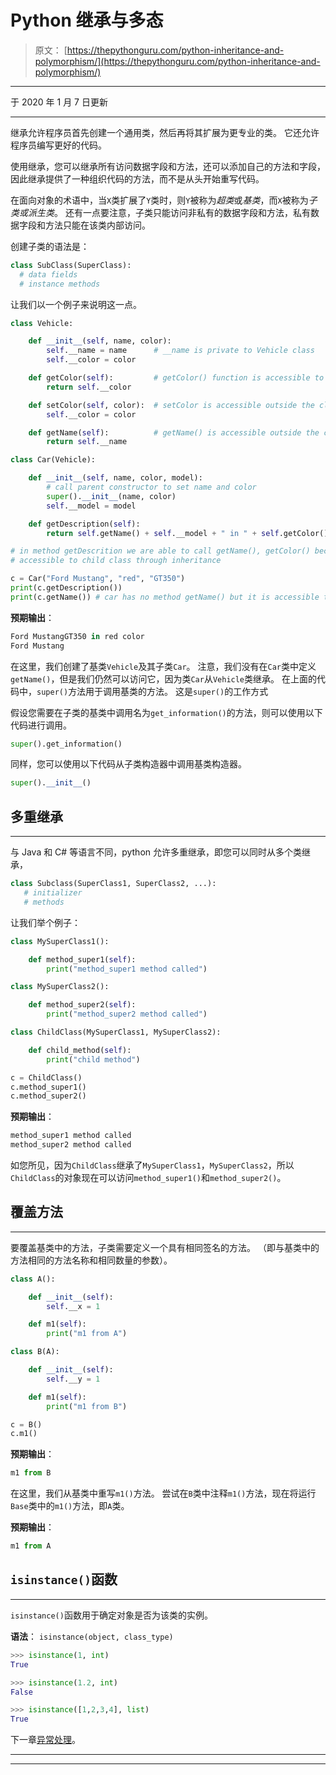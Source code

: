 # Python 继承与多态

> 原文： [https://thepythonguru.com/python-inheritance-and-polymorphism/](https://thepythonguru.com/python-inheritance-and-polymorphism/)

* * *

于 2020 年 1 月 7 日更新

* * *

继承允许程序员首先创建一个通用类，然后再将其扩展为更专业的类。 它还允许程序员编写更好的代码。

使用继承，您可以继承所有访问数据字段和方法，还可以添加自己的方法和字段，因此继承提供了一种组织代码的方法，而不是从头开始重写代码。

在面向对象的术语中，当`X`类扩展了`Y`类时，则`Y`被称为*超类*或*基类*，而`X`被称为*子类或派生类*。 还有一点要注意，子类只能访问非私有的数据字段和方法，私有数据字段和方法只能在该类内部访问。

创建子类的语法是：

```py
class SubClass(SuperClass):
  # data fields
  # instance methods

```

让我们以一个例子来说明这一点。

```py
class Vehicle:

    def __init__(self, name, color):
        self.__name = name      # __name is private to Vehicle class
        self.__color = color

    def getColor(self):         # getColor() function is accessible to class Car
        return self.__color

    def setColor(self, color):  # setColor is accessible outside the class
        self.__color = color

    def getName(self):          # getName() is accessible outside the class
        return self.__name

class Car(Vehicle):

    def __init__(self, name, color, model):
        # call parent constructor to set name and color 
        super().__init__(name, color)       
        self.__model = model

    def getDescription(self):
        return self.getName() + self.__model + " in " + self.getColor() + " color"

# in method getDescrition we are able to call getName(), getColor() because they are 
# accessible to child class through inheritance

c = Car("Ford Mustang", "red", "GT350")
print(c.getDescription())
print(c.getName()) # car has no method getName() but it is accessible through class Vehicle

```

**预期输出**：

```py
Ford MustangGT350 in red color
Ford Mustang

```

在这里，我们创建了基类`Vehicle`及其子类`Car`。 注意，我们没有在`Car`类中定义`getName()`，但是我们仍然可以访问它，因为类`Car`从`Vehicle`类继承。 在上面的代码中，`super()`方法用于调用基类的方法。 这是`super()`的工作方式

假设您需要在子类的基类中调用名为`get_information()`的方法，则可以使用以下代码进行调用。

```py
super().get_information()

```

同样，您可以使用以下代码从子类构造器中调用基类构造器。

```py
super().__init__()

```

## 多重继承

* * *

与 Java 和 C# 等语言不同，python 允许多重继承，即您可以同时从多个类继承，

```py
class Subclass(SuperClass1, SuperClass2, ...):
   # initializer
   # methods

```

让我们举个例子：

```py
class MySuperClass1():

    def method_super1(self):
        print("method_super1 method called")

class MySuperClass2():

    def method_super2(self):
        print("method_super2 method called")

class ChildClass(MySuperClass1, MySuperClass2):

    def child_method(self):
        print("child method")

c = ChildClass()
c.method_super1()
c.method_super2()

```

**预期输出**：

```py
method_super1 method called
method_super2 method called

```

如您所见，因为`ChildClass`继承了`MySuperClass1`，`MySuperClass2`，所以`ChildClass`的对象现在可以访问`method_super1()`和`method_super2()`。

## 覆盖方法

* * *

要覆盖基类中的方法，子类需要定义一个具有相同签名的方法。 （即与基类中的方法相同的方法名称和相同数量的参数）。

```py
class A():

    def __init__(self):
        self.__x = 1

    def m1(self):
        print("m1 from A")

class B(A):

    def __init__(self):
        self.__y = 1

    def m1(self):
        print("m1 from B")

c = B()
c.m1()

```

**预期输出**：

```py
m1 from B

```

在这里，我们从基类中重写`m1()`方法。 尝试在`B`类中注释`m1()`方法，现在将运行`Base`类中的`m1()`方法，即`A`类。

**预期输出**：

```py
m1 from A

```

## `isinstance()`函数

* * *

`isinstance()`函数用于确定对象是否为该类的实例。

**语法**： `isinstance(object, class_type)`

```py
>>> isinstance(1, int)
True

>>> isinstance(1.2, int)
False

>>> isinstance([1,2,3,4], list)
True

```

下一章[异常处理](/python-exception-handling/)。

* * *

* * *